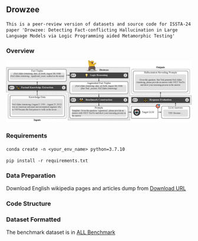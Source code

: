## Drowzee

```
This is a peer-review version of datasets and source code for ISSTA-24 paper 'Drowzee: Detecting Fact-conflicting Hallucination in Large Language Models via Logic Programming aided Metamorphic Testing'
```
### Overview
![Alt text](fig/drowzee-overview.jpg)

### Requirements

```conda create -n <your_env_name> python=3.7.10```

```pip install -r requirements.txt```

### Data Preparation

Download English wikipedia pages and articles dump from [Download URL]()

### Code Structure

### Dataset Formatted

The benchmark dataset is in [ALL Benchmark](./data/all_dataset.json)
